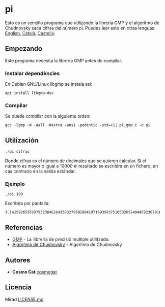 # pi
Esto es un sencillo programa que utilizando la libreria GMP y el algoritmo de Chudnovsky saca cifras del número pi.
Puedes leer esto en otras lenguas: [English](README.md), [Català](README.ca.md), [Castellà](README.es.md).
## Empezando
Este programa necesita la libreria GMP antes de compilar.
### Instalar dependències
En Debian GNU/Linux libgmp se instala así:
```
apt install libgmp-dev
```
### Compilar
Se puede compilar con la siguiente orden:
```
gcc -lgmp -W -Wall -Wextra -ansi -pedantic -std=c11 pi_gmp.c -o pi
```
## Utilización
```
./pi cifras
```
Donde cifras es el número de decimales que se quieren calcular. Si el número es mayor o igual a 10000 el resultado se escribira en un fichero, en cas contrario en la salida estándar.
### Ejemplo
```
./pi 100
```
Escribira por pantalla:
```
3.141592653589793238462643383279502884197169399375105820974944592307816406286208998628034825342117068
```
## Referencias
* [GMP](https://gmplib.org/) - La llibreria de precisió multiple utilitzada.
* [Algoritmo de Chudnovsky](https://en.wikipedia.org/wiki/Chudnovsky_algorithm) - Algoritmo de Chudnovsky
## Autores
* **Cosmo Cat**  [cosmogat](https://github.com/cosmogat)
## Licencia
Mirad [LICENSE.md](LICENSE.md)
